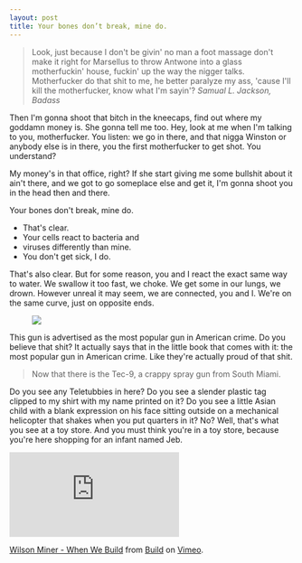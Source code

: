```yaml
---
layout: post
title: Your bones don’t break, mine do.
---
```


> Look, just because I don't be givin' no man a foot massage don't make it right for
> Marsellus to throw Antwone into a glass motherfuckin' house, fuckin' up the way the nigger
> talks. Motherfucker do that shit to me, he better paralyze my ass, 'cause I'll kill the
> motherfucker, know what I'm sayin'?
> <cite>Samual L. Jackson, Badass</cite>

Then I'm gonna shoot that bitch in the kneecaps, find out where my goddamn money is. She
gonna tell me too. Hey, look at me when I'm talking to you, motherfucker. You listen: we go
in there, and that nigga Winston or anybody else is in there, you the first motherfucker to
get shot. You understand?

<aside>
My money's in that office, right? If she start giving me some bullshit about it ain't there,
and we got to go someplace else and get it, I'm gonna shoot you in the head then and there.
</aside>

Your bones don't break, mine do.

- That's clear.
- Your cells react to bacteria and
- viruses differently than mine.
- You don't get sick, I do.

That's also clear. But for some reason, you and I react the exact same way to water. We
swallow it too fast, we choke. We get some in our lungs, we drown. However unreal it may
seem, we are connected, you and I. We're on the same curve, just on opposite ends.

<figure>
<img src="/images/flyknitbw.png">
</figure>

This gun is advertised as the most popular gun in American crime. Do you believe that shit?
It actually says that in the little book that comes with it: the most popular gun in
American crime. Like they're actually proud of that shit.

> Now that there is the Tec-9, a crappy spray gun from South Miami.

Do you see any Teletubbies in here? Do you see a slender plastic tag clipped to my shirt
with my name printed on it? Do you see a little Asian child with a blank expression on his
face sitting outside on a mechanical helicopter that shakes when you put quarters in it? No?
Well, that's what you see at a toy store. And you must think you're in a toy store, because
you're here shopping for an infant named Jeb.

<div class="responsive-embed"><iframe src="http://player.vimeo.com/video/34017777?byline=0&amp;portrait=0&amp;color=a5e2a1" frameborder="0" webkitAllowFullScreen mozallowfullscreen allowFullScreen></iframe></div>

<p><a href="http://vimeo.com/34017777">Wilson Miner - When We Build</a> from <a href="http://vimeo.com/build">Build</a> on <a href="http://vimeo.com">Vimeo</a>.</p>
